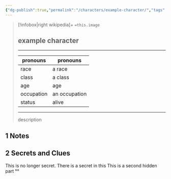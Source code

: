 ```yaml
---
{"dg-publish":true,"permalink":"/characters/example-character/","tags":["npc"]}
---
```


> [!infobox|right wikipedia]+
> `=this.image`
 > ## example character
>---
> | pronouns | pronouns |
> |---|---|
> | race | a race|
> | class | a class |
> | age | age|
> | occupation | an occupation|
> | status | alive|
> ---
> description
## 1 Notes
## 2 Secrets and Clues

This is no longer secret.
There is a secret in this 
This is a second hidden part
°°